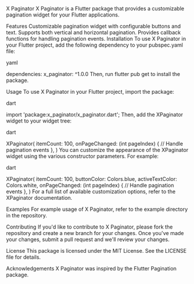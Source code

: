 X Paginator
X Paginator is a Flutter package that provides a customizable pagination widget for your Flutter applications.

Features
Customizable pagination widget with configurable buttons and text.
Supports both vertical and horizontal pagination.
Provides callback functions for handling pagination events.
Installation
To use X Paginator in your Flutter project, add the following dependency to your pubspec.yaml file:

yaml

dependencies:
  x_paginator: ^1.0.0
Then, run flutter pub get to install the package.

Usage
To use X Paginator in your Flutter project, import the package:

dart

import 'package:x_paginator/x_paginator.dart';
Then, add the XPaginator widget to your widget tree:

dart

XPaginator(
  itemCount: 100,
  onPageChanged: (int pageIndex) {
    // Handle pagination events
  },
)
You can customize the appearance of the XPaginator widget using the various constructor parameters. For example:

dart

XPaginator(
  itemCount: 100,
  buttonColor: Colors.blue,
  activeTextColor: Colors.white,
  onPageChanged: (int pageIndex) {
    // Handle pagination events
  },
)
For a full list of available customization options, refer to the XPaginator documentation.

Examples
For example usage of X Paginator, refer to the example directory in the repository.

Contributing
If you'd like to contribute to X Paginator, please fork the repository and create a new branch for your changes. Once you've made your changes, submit a pull request and we'll review your changes.

License
This package is licensed under the MIT License. See the LICENSE file for details.

Acknowledgements
X Paginator was inspired by the Flutter Pagination package.